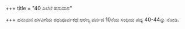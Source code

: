 +++
title = "40 ಎಲೆಲೆ ಹನುಮನ"

+++
ಹನುಮನ ಹಳವಿಗೆಯ ರಥ:ಪೂರ್ವಕಥೆ:ಅರಣ್ಯ ಪರ್ವದ 10ನೆಯ ಸಂಧಿಯ ಪದ್ಯ 40-44ನ್ನು ನೋಡಿ.